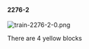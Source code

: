 #### 2276-2
![train-2276-2-0.png](https://github.com/lil-lab/nlvr/raw/master/nlvr/train/images/34/train-2276-2-0.png "train-2276-2-0.png")

There are 4 yellow blocks